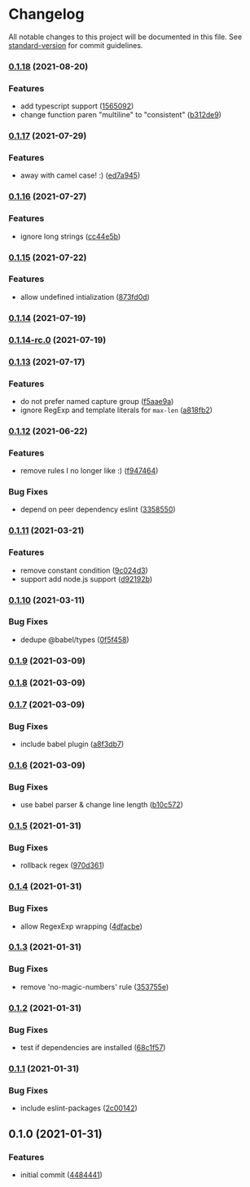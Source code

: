 # Changelog

All notable changes to this project will be documented in this file. See [standard-version](https://github.com/conventional-changelog/standard-version) for commit guidelines.

### [0.1.18](https://github.com/kwangure/eslint-config-svelte/compare/v0.1.17...v0.1.18) (2021-08-20)


### Features

* add typescript support ([1565092](https://github.com/kwangure/eslint-config-svelte/commit/1565092aa36072ddcb2aee88b175e3c15e6f7e7a))
* change function paren "multiline" to "consistent" ([b312de9](https://github.com/kwangure/eslint-config-svelte/commit/b312de94a9975f73d5beecf5f0a67d2f8e3464e4))

### [0.1.17](https://github.com/kwangure/eslint-config-svelte/compare/v0.1.16...v0.1.17) (2021-07-29)


### Features

* away with camel case! :) ([ed7a945](https://github.com/kwangure/eslint-config-svelte/commit/ed7a945efedbe2546f4bbb5ad00d10528a627e0e))

### [0.1.16](https://github.com/kwangure/eslint-config-svelte/compare/v0.1.15...v0.1.16) (2021-07-27)


### Features

* ignore long strings ([cc44e5b](https://github.com/kwangure/eslint-config-svelte/commit/cc44e5b015e4a8cd458521f7eaecfd30e28619ec))

### [0.1.15](https://github.com/kwangure/eslint-config-svelte/compare/v0.1.14...v0.1.15) (2021-07-22)


### Features

* allow undefined intialization ([873fd0d](https://github.com/kwangure/eslint-config-svelte/commit/873fd0d609a97ed056929a7718faacee07181500))

### [0.1.14](https://github.com/kwangure/eslint-config-svelte/compare/v0.1.14-rc.0...v0.1.14) (2021-07-19)

### [0.1.14-rc.0](https://github.com/kwangure/eslint-config-svelte/compare/v0.1.13...v0.1.14-rc.0) (2021-07-19)

### [0.1.13](https://github.com/kwangure/eslint-config-svelte/compare/v0.1.12...v0.1.13) (2021-07-17)


### Features

* do not prefer named capture group ([f5aae9a](https://github.com/kwangure/eslint-config-svelte/commit/f5aae9acac9eec45c8c6da2a0225f1c17a2e45c5))
* ignore RegExp and template literals for `max-len` ([a818fb2](https://github.com/kwangure/eslint-config-svelte/commit/a818fb267881039d22743847ce6fb274bd6d685f))

### [0.1.12](https://github.com/kwangure/eslint-config-svelte/compare/v0.1.11...v0.1.12) (2021-06-22)


### Features

* remove rules I no longer like :) ([f947464](https://github.com/kwangure/eslint-config-svelte/commit/f947464f03fadc4c3849d1c9919c9f43df9b5375))


### Bug Fixes

* depend on peer dependency eslint ([3358550](https://github.com/kwangure/eslint-config-svelte/commit/335855086c6f2027c0bc941094a87f68e5713c7b))

### [0.1.11](https://github.com/kwangure/eslint-config-svelte/compare/v0.1.10...v0.1.11) (2021-03-21)


### Features

* remove constant condition ([9c024d3](https://github.com/kwangure/eslint-config-svelte/commit/9c024d35e29c1fdf56f66322ed3d05866c8c6ed4))
* support add node.js support ([d92192b](https://github.com/kwangure/eslint-config-svelte/commit/d92192b9aba3d907c420d2a7d0cf6079f53a8d8e))

### [0.1.10](https://github.com/kwangure/eslint-config-svelte/compare/v0.1.9...v0.1.10) (2021-03-11)


### Bug Fixes

* dedupe @babel/types ([0f5f458](https://github.com/kwangure/eslint-config-svelte/commit/0f5f4585eacfa2fbd2ad02b9ce742c17cbbf4635))

### [0.1.9](https://github.com/kwangure/eslint-config-svelte/compare/v0.1.8...v0.1.9) (2021-03-09)

### [0.1.8](https://github.com/kwangure/eslint-config-svelte/compare/v0.1.7...v0.1.8) (2021-03-09)

### [0.1.7](https://github.com/kwangure/eslint-config-svelte/compare/v0.1.6...v0.1.7) (2021-03-09)


### Bug Fixes

* include babel plugin ([a8f3db7](https://github.com/kwangure/eslint-config-svelte/commit/a8f3db724aa4d9f488a12fc5cc55bda7ddcf1fc9))

### [0.1.6](https://github.com/kwangure/eslint-config-svelte/compare/v0.1.5...v0.1.6) (2021-03-09)


### Bug Fixes

* use babel parser & change line length ([b10c572](https://github.com/kwangure/eslint-config-svelte/commit/b10c57245ecf4a2ce0f318903dea438506036ee3))

### [0.1.5](https://github.com/kwangure/eslint-config-svelte/compare/v0.1.4...v0.1.5) (2021-01-31)


### Bug Fixes

* rollback regex ([970d361](https://github.com/kwangure/eslint-config-svelte/commit/970d361a0e59089466173a63fd51a97009a450d7))

### [0.1.4](https://github.com/kwangure/eslint-config-svelte/compare/v0.1.3...v0.1.4) (2021-01-31)


### Bug Fixes

* allow RegexExp wrapping ([4dfacbe](https://github.com/kwangure/eslint-config-svelte/commit/4dfacbe02a99ba8f2fda9973361a4ca476e5f4a9))

### [0.1.3](https://github.com/kwangure/eslint-config-svelte/compare/v0.1.2...v0.1.3) (2021-01-31)


### Bug Fixes

* remove 'no-magic-numbers' rule ([353755e](https://github.com/kwangure/eslint-config-svelte/commit/353755e921077fcca159bea4b7be3340e7cb5acc))

### [0.1.2](https://github.com/kwangure/eslint-config-svelte/compare/v0.1.1...v0.1.2) (2021-01-31)


### Bug Fixes

* test if dependencies are installed ([68c1f57](https://github.com/kwangure/eslint-config-svelte/commit/68c1f5799540ec1942e6d762cc6f6c448231ad5c))

### [0.1.1](https://github.com/kwangure/eslint-config-svelte/compare/v0.1.0...v0.1.1) (2021-01-31)


### Bug Fixes

* include eslint-packages ([2c00142](https://github.com/kwangure/eslint-config-svelte/commit/2c0014248bde384684e5659c4a615b796dcdeffb))

## 0.1.0 (2021-01-31)


### Features

* initial commit ([4484441](https://github.com/kwangure/eslint-config-svelte/commit/44844415b1a530f39ccac6db1d20f8636dfb716c))

